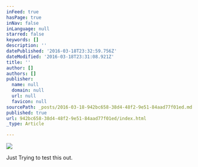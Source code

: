 ```yaml
---
inFeed: true
hasPage: true
inNav: false
inLanguage: null
starred: false
keywords: []
description: ''
datePublished: '2016-03-18T23:32:59.756Z'
dateModified: '2016-03-18T23:31:08.921Z'
title: ''
author: []
authors: []
publisher:
  name: null
  domain: null
  url: null
  favicon: null
sourcePath: _posts/2016-03-18-942bc658-38d4-48f2-9e51-84aad77f01ed.md
published: true
url: 942bc658-38d4-48f2-9e51-84aad77f01ed/index.html
_type: Article

---
```

![](https://the-grid-user-content.s3-us-west-2.amazonaws.com/1894e03c-08ea-4d75-9fcb-1a1b40689245.jpg)

Just Trying to test this out.